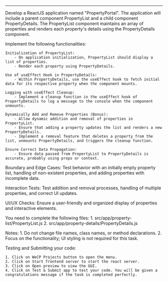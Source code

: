 ---

Develop a ReactJS application named "PropertyPortal". The application will include a parent component PropertyList and a child component PropertyDetails. The PropertyList component maintains an array of properties and renders each property's details using the PropertyDetails component.

Implement the following functionalities:
    
    Initialization of PropertyList:
        - On application initialization, PropertyList should display a list of properties.
        - Render each property using PropertyDetails.

    Use of useEffect Hook in PropertyDetails:
        - Within PropertyDetails, use the useEffect hook to fetch initial data for its respective property when the component mounts.

    Logging with useEffect Cleanup:
        - Implement a cleanup function in the useEffect hook of PropertyDetails to log a message to the console when the component unmounts.

    Dynamically Add and Remove Properties (Bonus):
        - Allow dynamic addition and removal of properties in PropertyList.
        - Ensure that adding a property updates the list and renders a new PropertyDetails.
        - Implement a removal feature that deletes a property from the list, unmounts PropertyDetails, and triggers the cleanup function.
    
    Ensure Correct Data Propagation:
        - Ensure data passed from PropertyList to PropertyDetails is accurate, probably using props or context.

Boundary and Edge Cases:
    Test behavior with an initially empty property list, handling of non-existent properties, and adding properties with incomplete data.

Interaction Tests:
    Test addition and removal processes, handling of multiple properties, and correct UI updates.

UI/UX Checks:
    Ensure a user-friendly and organized display of properties and interactive elements.

You need to complete the following files:
    1. src/app/property-list/PropertyList.js
    2. src/app/property-details/PropertyDetails.js

Notes:
    1. Do not change file names, class names, or method declarations.
    2. Focus on the functionality; UI styling is not required for this task.

Testing and Submitting your code:

    1. Click on WeCP Projects button to open the menu.
    2. Click on Start frontend server to start the react server.
    3. Click on Open preview to view the GUI.
    4. Click on Test & Submit app to test your code. You will be given a congratulations message if the task is completed perfectly.